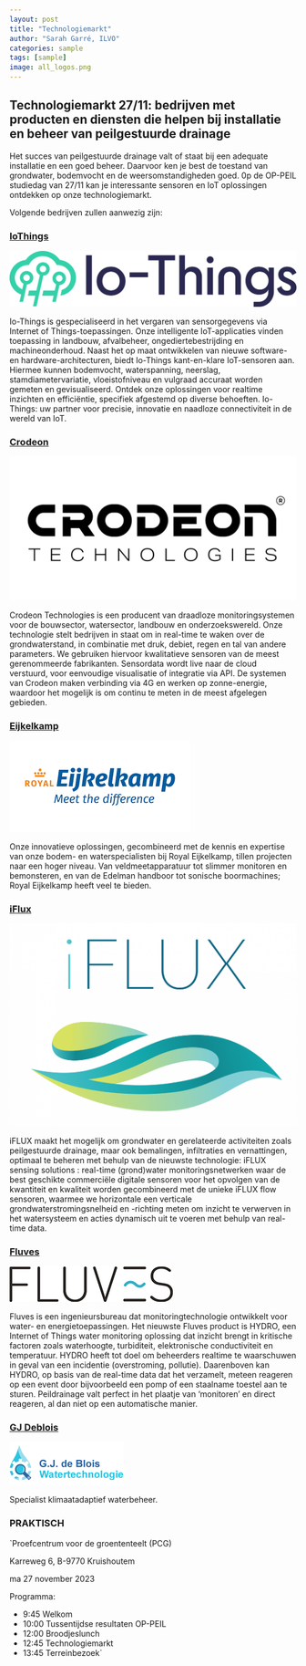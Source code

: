 ```yaml
---
layout: post
title: "Technologiemarkt"
author: "Sarah Garré, ILVO"
categories: sample
tags: [sample]
image: all_logos.png
---
```


## Technologiemarkt 27/11: bedrijven met producten en diensten die helpen bij installatie en beheer van peilgestuurde drainage

Het succes van peilgestuurde drainage valt of staat bij een adequate installatie en een goed
beheer. Daarvoor ken je best de toestand van grondwater, bodemvocht en de weersomstandigheden
goed. 0p de OP-PEIL studiedag van 27/11 kan je interessante sensoren en IoT oplossingen ontdekken op onze technologiemarkt.

Volgende bedrijven zullen aanwezig zijn:

### [IoThings](https://www.io-things.eu/) 

![logo_iothings.png](./assets/img/logo_iothings.png)  

Io-Things is gespecialiseerd in het vergaren van sensorgegevens via Internet of Things-toepassingen. 
Onze intelligente IoT-applicaties vinden toepassing in landbouw, afvalbeheer, ongediertebestrijding en machineonderhoud. 
Naast het op maat ontwikkelen van nieuwe software- en hardware-architecturen, biedt Io-Things kant-en-klare IoT-sensoren aan. 
Hiermee kunnen bodemvocht, waterspanning, neerslag, stamdiametervariatie, vloeistofniveau en vulgraad accuraat worden 
gemeten en gevisualiseerd. Ontdek onze oplossingen voor realtime inzichten en efficiëntie, specifiek afgestemd op diverse 
behoeften. Io-Things: uw partner voor precisie, innovatie en naadloze connectiviteit in de wereld van IoT.

### [Crodeon ](https://www.crodeon.com/)
![logo crodeon](./assets/img/logocrodeon.png)  

Crodeon Technologies is een producent van draadloze monitoringsystemen voor de bouwsector, watersector, 
landbouw en onderzoekswereld. Onze technologie stelt bedrijven in staat om in real-time te waken over de grondwaterstand, 
in combinatie met druk, debiet, regen en tal van andere parameters. We gebruiken hiervoor kwalitatieve sensoren van de 
meest gerenommeerde fabrikanten. Sensordata wordt live naar de cloud verstuurd, voor eenvoudige visualisatie of integratie via API. 
De systemen van Crodeon maken verbinding via 4G en werken op zonne-energie, waardoor het mogelijk is om continu te meten 
in de meest afgelegen gebieden.

### [Eijkelkamp ](https://www.royaleijkelkamp.com/nl/)
![logo_eijkelkamp.png](./assets/img/logo_eijkelkamp.png)  

Onze innovatieve oplossingen, gecombineerd met de kennis en expertise van onze bodem- en waterspecialisten bij Royal 
Eijkelkamp, tillen projecten naar een hoger niveau. Van veldmeetapparatuur tot slimmer monitoren en bemonsteren, en 
van de Edelman handboor tot sonische boormachines; Royal Eijkelkamp heeft veel te bieden.    

### [iFlux](https://iflux.be/)
![logo_iflux.png](./assets/img/logo_iflux.png)  

iFLUX maakt het mogelijk om grondwater en gerelateerde activiteiten zoals peilgestuurde drainage, maar ook bemalingen,
infiltraties en vernattingen, optimaal te beheren met behulp van de nieuwste technologie: iFLUX sensing solutions : 
real-time (grond)water monitoringsnetwerken waar de best geschikte commerciële digitale sensoren voor het opvolgen van 
de kwantiteit en kwaliteit worden gecombineerd met de unieke iFLUX flow sensoren, waarmee we horizontale een verticale 
grondwaterstromingsnelheid en -richting meten om inzicht te verwerven in het watersysteem en acties dynamisch uit te 
voeren met behulp van real-time data.   

### [Fluves](https://www.fluves.com/)
![Logo Fluves](./assets/img/logo-fluves.png)  

Fluves is een ingenieursbureau dat monitoringtechnologie ontwikkelt voor water- en energietoepassingen. Het nieuwste Fluves 
product is HYDRO, een Internet of Things water monitoring oplossing dat inzicht brengt in kritische factoren zoals waterhoogte, 
turbiditeit, elektronische conductiviteit en temperatuur. HYDRO heeft tot doel om beheerders realtime te waarschuwen in 
geval van een incidentie (overstroming, pollutie). Daarenboven kan HYDRO, op basis van de real-time data dat het verzamelt, 
meteen reageren op een event door bijvoorbeeld een pomp of een staalname toestel aan te sturen. Peildrainage valt perfect 
in het plaatje van ‘monitoren’ en direct reageren, al dan niet op een automatische manier.  

### [GJ Deblois](gjdeblois.eu)
![Logo GJdeBlois](./assets/img/Logo_GJdeBlois.png) 

Specialist klimaatadaptief waterbeheer.


### PRAKTISCH

`Proefcentrum voor de groententeelt (PCG)

Karreweg 6, B-9770 Kruishoutem

ma 27 november 2023

Programma:
- 9:45 Welkom
- 10:00 Tussentijdse resultaten OP-PEIL
- 12:00 Broodjeslunch
- 12:45 Technologiemarkt
- 13:45 Terreinbezoek`

